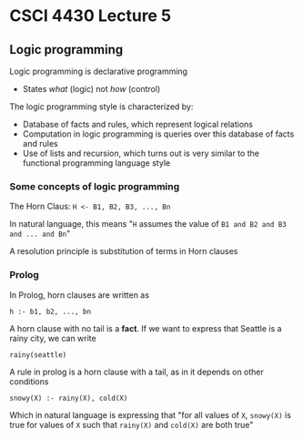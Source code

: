 # CSCI 4430 Lecture 5

## Logic programming

Logic programming is declarative programming
- States *what* (logic) not *how* (control)

The logic programming style is characterized by:
- Database of facts and rules, which represent logical relations
- Computation in logic programming is queries over this database of facts and rules
- Use of lists and recursion, which turns out is very similar to the functional programming language style

### Some concepts of logic programming

The Horn Claus: `H <- B1, B2, B3, ..., Bn`

In natural language, this means "`H` assumes the value of `B1 and B2 and B3 and ... and Bn`"

A resolution principle is substitution of terms in Horn clauses

### Prolog

In Prolog, horn clauses are written as
```
h :- b1, b2, ..., bn
```

A horn clause with no tail is a **fact**. If we want to express that Seattle is a rainy city, we can write

```
rainy(seattle)
```

A rule in prolog is a horn clause with a tail, as in it depends on other conditions

```
snowy(X) :- rainy(X), cold(X)
```

Which in natural language is expressing that "for all values of `X`, `snowy(X)` is true for values of `X` such that `rainy(X)` and `cold(X)` are both true"